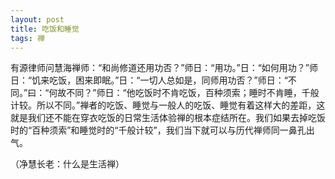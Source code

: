 ```yaml
--- 
layout: post
title: 吃饭和睡觉
tags: 禅
---
```


有源律师问慧海禅师：“和尚修道还用功否？”师日：“用功。”日：“如何用功？”师日：“饥来吃饭，困来即眠。”日：“一切人总如是，同师用功否？”师日：“不同。”曰：“何故不同？”师日：“他吃饭时不肯吃饭，百种须索；睡时不肯睡，千般计较。所以不同。”禅者的吃饭、睡觉与一般人的吃饭、睡觉有着这样大的差距，这就是我们还不能在穿衣吃饭的日常生活体验禅的根本症结所在。我们如果去掉吃饭时的“百种须索”和睡觉时的“千般计较”，我们当下就可以与历代禅师同一鼻孔出气。

（净慧长老：什么是生活禅）